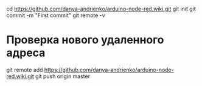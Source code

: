 cd https://github.com/danya-andrienko/arduino-node-red.wiki.git
git init
git commit -m "First commit"
git remote -v
# Проверка нового удаленного адреса
git remote add https://github.com/danya-andrienko/arduino-node-red.wiki.git
git push origin master
